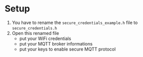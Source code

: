 # Setup
1. You have to rename the `secure_credentials_example.h` file to `secure_credentials.h`
2. Open this renamed file
    - put your WiFi credentials
    - put your MQTT broker informations
    - put your keys to enable secure MQTT protocol
